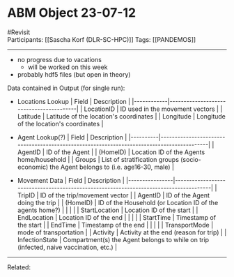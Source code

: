 # ABM Object 23-07-12

#Revisit  
Participants: [[Sascha Korf (DLR-SC-HPC)]]
Tags: [[PANDEMOS]]

---
- no progress due to vacations
  - will be worked on this week
- probably hdf5 files (but open in theory)

Data contained in Output (for single run):
- Locations Lookup
  | Field      | Description                             |
  |------------|-----------------------------------------|
  | LocationID | ID used in the movement vectors         |
  | Latitude   | Latitude of the location's coordinates  |
  | Longitude  | Longitude of the location's coordinates |

- Agent Lookup(?)
  | Field    | Description                                                                               |
  |----------|-------------------------------------------------------------------------------------------|
  | AgentID  | ID of the Agent                                                                           |
  | (HomeID) | Location ID of the Agents home/household                                                  |
  | Groups   | List of stratification groups (socio-economic) the Agent belongs to (i.e. age16-30, male) | 

- Movement Data
  | Field          | Description                                                                           |
  |----------------|---------------------------------------------------------------------------------------|
  | TripID         | ID of the trip/movement vector                                                        |
  | AgentID        | ID of the Agent doing the trip                                                        |
  | (HomeID)       | ID of the Household (or Location ID of the agents home?)                              |
  |                |                                                                                       |
  | StartLocation  | Location ID of the start                                                              |
  | EndLocation    | Location ID of the end                                                                |
  |                |                                                                                       |
  | StartTime      | Timestamp of the start                                                                |
  | EndTime        | Timestamp of the end                                                                  |
  |                |                                                                                       |
  | TransportMode  | mode of transportation                                                                |
  | Activity       | Activity at the end (reason for trip)                                                 |
  | InfectionState | Compartment(s) the Agent belongs to while on trip (infected, naive vaccination, etc.) |

---

Related:
